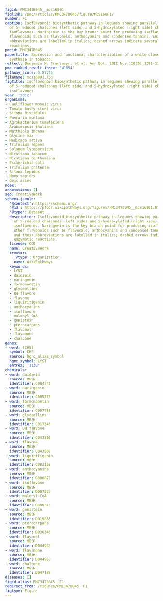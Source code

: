 ```yaml
---
figid: PMC3478045__mcs16801
figlink: /pmc/articles/PMC3478045/figure/MCS168F1/
number: F1
caption: Isoflavonoid biosynthetic pathway in legumes showing parallel processing
  of 5-reduced chalcones (left side) and 5-hydroxylated (right side) chalcones and
  isoflavones. Naringenin is the key branch point for producing isoflavonoids or other
  flavonoids such as flavonols, anthocyanins and condensed tannins. Enzymes and their
  abbreviations are labelled in italics; dashed arrows indicate several enzymatic
  reactions.
pmcid: PMC3478045
papertitle: Expression and functional characterization of a white clover isoflavone
  synthase in tobacco.
reftext: Benjamin K. Franzmayr, et al. Ann Bot. 2012 Nov;110(6):1291-1301.
pmc_ranked_result_index: '41854'
pathway_score: 0.87745
filename: mcs16801.jpg
figtitle: Isoflavonoid biosynthetic pathway in legumes showing parallel processing
  of 5-reduced chalcones (left side) and 5-hydroxylated (right side) chalcones and
  isoflavones
year: '2012'
organisms:
- Cauliflower mosaic virus
- Tomato bushy stunt virus
- Sitona hispidulus
- Pueraria montana
- Agrobacterium tumefaciens
- Arabidopsis thaliana
- Matthiola incana
- Glycine max
- Medicago sativa
- Trifolium repens
- Solanum lycopersicum
- Nicotiana tabacum
- Nicotiana benthamiana
- Escherichia coli
- Trifolium pratense
- Sitona lepidus
- Homo sapiens
- Ovis aries
ndex: ''
annotations: []
seo: CreativeWork
schema-jsonld:
  '@context': https://schema.org/
  '@id': https://pfocr.wikipathways.org/figures/PMC3478045__mcs16801.html
  '@type': Dataset
  description: Isoflavonoid biosynthetic pathway in legumes showing parallel processing
    of 5-reduced chalcones (left side) and 5-hydroxylated (right side) chalcones and
    isoflavones. Naringenin is the key branch point for producing isoflavonoids or
    other flavonoids such as flavonols, anthocyanins and condensed tannins. Enzymes
    and their abbreviations are labelled in italics; dashed arrows indicate several
    enzymatic reactions.
  license: CC0
  name: CreativeWork
  creator:
    '@type': Organization
    name: WikiPathways
  keywords:
  - LYST
  - daidzein
  - naringenin
  - formononetin
  - glyceollins
  - OH flavone
  - flavone
  - liquiritigenin
  - anthocyanins
  - isoflavone
  - malonyl-CoA
  - genistein
  - pterocarpans
  - flavonol
  - flavanone
  - chalcone
genes:
- word: (CHS)
  symbol: CHS
  source: hgnc_alias_symbol
  hgnc_symbol: LYST
  entrez: '1130'
chemicals:
- word: daidzein
  source: MESH
  identifier: C004742
- word: naringenin
  source: MESH
  identifier: C005273
- word: formononetin
  source: MESH
  identifier: C007768
- word: glyceollins
  source: MESH
  identifier: C017343
- word: OH flavone
  source: MESH
  identifier: C043562
- word: flavone
  source: MESH
  identifier: C043562
- word: liquiritigenin
  source: MESH
  identifier: C083152
- word: anthocyanins
  source: MESH
  identifier: D000872
- word: isoflavone
  source: MESH
  identifier: D007529
- word: malonyl-CoA
  source: MESH
  identifier: D008316
- word: genistein
  source: MESH
  identifier: D019833
- word: pterocarpans
  source: MESH
  identifier: D036343
- word: flavonol
  source: MESH
  identifier: D044948
- word: flavanone
  source: MESH
  identifier: D044950
- word: chalcone
  source: MESH
  identifier: D047188
diseases: []
figid_alias: PMC3478045__F1
redirect_from: /figures/PMC3478045__F1
figtype: Figure
---
```

